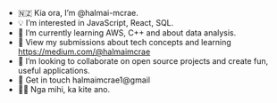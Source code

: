 - 🇳🇿 Kia ora, I’m @halmai-mcrae.
- 💡 I’m interested in JavaScript, React, SQL. 
- 🌱 I’m currently learning AWS, C++ and about data analysis. 
- 📝 View my submissions about tech concepts and learning https://medium.com/@halmaimcrae
- 🧬 I’m looking to collaborate on open source projects and create fun, useful applications. 
- 📧 Get in touch halmaimcrae1@gmail
- 👋🏼 Nga mihi, ka kite ano. 
<!---
halmai-mcrae/halmai-mcrae is a ✨ special ✨ repository because its `README.md` (this file) appears on your GitHub profile.
You can click the Preview link to take a look at your changes.
--->
